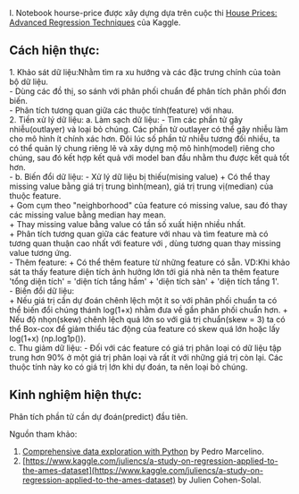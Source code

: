 I. Notebook hourse-price được xây dựng dựa trên cuộc thi [House Prices: Advanced Regression Techniques](https://www.kaggle.com/c/house-prices-advanced-regression-techniques) của Kaggle.
<h2>Cách hiện thực:</h2>
1. Khảo sát dữ liệu:Nhằm tìm ra xu hướng và các đặc trưng chính của toàn bộ dữ liệu.</br>
- Dùng các đồ thị, so sánh với phân phối chuẩn để phân tích phân phối đơn biến.</br>
- Phân tích tương quan giữa các thuộc tính(feature) với nhau.</br>
2. Tiền xử lý dữ liệu:
a. Làm sạch dữ liệu:
- Tìm các phần tử gây nhiễu(outlayer) và loại bỏ chúng. Các phần tử outlayer có thể gây nhiễu làm cho mô hình ít chính xác hơn. Đôi lúc số phần tử nhiễu tương đối nhiều, ta có thể quản lý chung riêng lẽ và xây dựng mộ mô hình(model) riêng cho chúng, sau đó kết hợp kết quả với model ban đầu nhằm thu được kết quả tốt hơn.</br>
-
b. Biến đổi dữ liệu:
- Xử lý dữ liệu bị thiếu(mising value)
	+ Có thể thay missing value bằng giá trị trung bình(mean), giá trị trung vị(median) của thuộc feature.</br>
	+ Gom cụm theo "neighborhood" của feature có missing value, sau đó thay các missing value bằng median hay mean.</br>
	+ Thay missing value bằng value có tần số xuất hiện nhiều nhất.</br>
	+ Phân tích tương quan giữa các feature với nhau và tìm feature mà có tương quan thuận cao nhất với feature với , dùng tương quan thay missing value tương ứng. </br>
- Thêm feature:
	+ Có thể thêm feature từ những feature có sẵn. VD:Khi khảo sát ta thấy feature diện tích ảnh hưởng lớn tới giá nhà nên ta thêm feature 'tổng diện tích' = 'diện tích tầng hầm' + 'diện tích sàn' + 'diện tích tầng 1'.</br>
- Biến đổi dữ liệu:</br>
	+ Nếu giá trị cần dự đoán chênh lệch một ít so với phân phối chuẩn ta có thể biến đổi chúng thánh log(1+x) nhằm đưa về gần phân phối chuẩn hơn.
	+ Nếu độ nhọn(skew) chênh lệch quá lớn so với giá trị chuẩn(skew = 3) ta có thể Box-cox để giảm thiểu tác động của feature có skew quá lớn hoặc lấy log(1+x) (np.log1p()).</br>
c. Thu giảm dữ liệu:
- Đối với các feature có giá trị phân loại có dữ liệu tập trung hơn 90% ở một giá trị phân loại và rất ít với những giá trị còn lại. Các thuộc tính này ko có giá trị lớn khi dự đoán, ta nên loại bỏ chúng.
<h2>Kinh nghiệm hiện thực:</h2>
Phân tích phần tử cần dự đoán(predict) đầu tiên.


Nguồn tham khảo:
1. [Comprehensive data exploration with Python](https://www.kaggle.com/pmarcelino/comprehensive-data-exploration-with-python) by Pedro Marcelino.
2. [https://www.kaggle.com/juliencs/a-study-on-regression-applied-to-the-ames-dataset](https://www.kaggle.com/juliencs/a-study-on-regression-applied-to-the-ames-dataset) by Julien Cohen-Solal.

